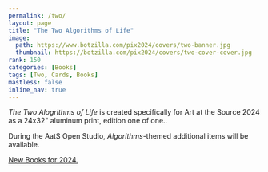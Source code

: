 ```yaml
---
permalink: /two/
layout: page
title: "The Two Algorithms of Life"
image:
  path: https://www.botzilla.com/pix2024/covers/two-banner.jpg
  thumbnail: https://botzilla.com/pix2024/covers/two-cover-cover.jpg
rank: 150
categories: [Books]
tags: [Two, Cards, Books]
mastless: false
inline_nav: true
---
```


_The Two Alogrithms of Life_ is created specifically for Art at the Source 2024 as a 24x32" aluminum print, edition one of one..

During the AatS Open Studio, _Algorithms_-themed additional items will be available.

<a href="{{ site.url }}/book24">New Books for 2024.</a>

<!--
<figure class="align-center">
<img src="https://www.botzilla.com/pix2024/Bjorke-AATS-BizCard-sRGB-web.jpg">
<figcaption>See You on June First</figcaption>
</figure>
-->
